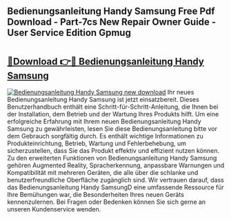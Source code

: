 ## Bedienungsanleitung Handy Samsung Free Pdf Download - Part-7cs New Repair Owner Guide - User Service Edition Gpmug

# <h2><a href="http://df3dqkt.blite.top/?on=Bedienungsanleitung+Handy+Samsung">🔗Download 👉🔴 Bedienungsanleitung Handy Samsung</a></h2>

[![Bedienungsanleitung Handy Samsung new download](https://i.imgur.com/lujVjoI.png)](http://df3dqkt.blite.top/?on=Bedienungsanleitung+Handy+Samsung)
Ihr neues Bedienungsanleitung Handy Samsung ist jetzt einsatzbereit. Dieses Benutzerhandbuch enthält eine Schritt-für-Schritt-Anleitung, die Ihnen bei der Installation, dem Betrieb und der Wartung Ihres Produkts hilft. Um eine erfolgreiche Erfahrung mit Ihrem neuen Bedienungsanleitung Handy Samsung zu gewährleisten, lesen Sie diese Bedienungsanleitung bitte vor dem Gebrauch sorgfältig durch. Es enthält wichtige Informationen zu Produkteinrichtung, Betrieb, Wartung und Fehlerbehebung, um sicherzustellen, dass Sie das Produkt effektiv und effizient nutzen können. Zu den erweiterten Funktionen von Bedienungsanleitung Handy Samsung gehören Augmented Reality, Spracherkennung, anpassbare Warnungen und Kompatibilität mit mehreren Geräten, die alle über die schlanke und benutzerfreundliche Oberfläche zugänglich sind. Wir vertrauen darauf, dass das Bedienungsanleitung Handy SamsungD eine umfassende Ressource für Ihre Bemühungen war, die Besonderheiten Ihres neuen Geräts kennenzulernen. Bei Fragen oder Bedenken können Sie sich gerne an unseren Kundenservice wenden.
